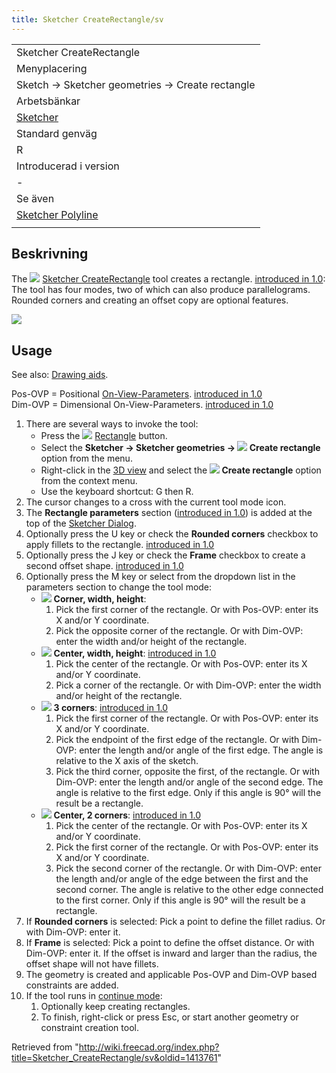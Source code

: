 ```yaml
---
title: Sketcher CreateRectangle/sv
---
```


|                                                                               |
| ----------------------------------------------------------------------------- |
| Sketcher CreateRectangle                                                      |
| Menyplacering                                                                 |
| Sketch → Sketcher geometries → Create rectangle                               |
| Arbetsbänkar                                                                  |
| [Sketcher](/Sketcher_Workbench/sv "Sketcher Workbench/sv")                    |
| Standard genväg                                                               |
| R                                                                             |
| Introducerad i version                                                        |
| -                                                                             |
| Se även                                                                       |
| [Sketcher Polyline](/Sketcher_CreatePolyline/sv "Sketcher CreatePolyline/sv") |
|                                                                               |

## Beskrivning

The ![](/images/Sketcher_CreateRectangle.svg) [Sketcher CreateRectangle](/Sketcher_CreateRectangle "Sketcher CreateRectangle") tool creates a rectangle. [introduced in 1.0](/Release_notes_1.0 "Release notes 1.0"): The tool has four modes, two of which can also produce parallelograms. Rounded corners and creating an offset copy are optional features.

![](/images/SketcherCreateRectangleExample.png)

## Usage

See also: [Drawing aids](/Sketcher_Workbench#Drawing_aids "Sketcher Workbench").

Pos-OVP = Positional [On-View-Parameters](/Sketcher_Preferences#General "Sketcher Preferences"). [introduced in 1.0](/Release_notes_1.0 "Release notes 1.0")  
Dim-OVP = Dimensional On-View-Parameters. [introduced in 1.0](/Release_notes_1.0 "Release notes 1.0")

1. There are several ways to invoke the tool:
   - Press the ![](/images/Sketcher_CreateRectangle.svg) [Rectangle](/Sketcher_CreateRectangle "Sketcher CreateRectangle") button.
   - Select the **Sketcher → Sketcher geometries → ![](/images/Sketcher_CreateRectangle.svg) Create rectangle** option from the menu.
   - Right-click in the [3D view](/3D_view "3D view") and select the **![](/images/Sketcher_CreateRectangle.svg) Create rectangle** option from the context menu.
   - Use the keyboard shortcut: G then R.
2. The cursor changes to a cross with the current tool mode icon.
3. The **Rectangle parameters** section ([introduced in 1.0](/Release_notes_1.0 "Release notes 1.0")) is added at the top of the [Sketcher Dialog](/Sketcher_Dialog "Sketcher Dialog").
4. Optionally press the U key or check the **Rounded corners** checkbox to apply fillets to the rectangle. [introduced in 1.0](/Release_notes_1.0 "Release notes 1.0")
5. Optionally press the J key or check the **Frame** checkbox to create a second offset shape. [introduced in 1.0](/Release_notes_1.0 "Release notes 1.0")
6. Optionally press the M key or select from the dropdown list in the parameters section to change the tool mode:
   - ![](/images/Sketcher_CreateRectangle.svg) **Corner, width, height**:
     1. Pick the first corner of the rectangle. Or with Pos-OVP: enter its X and/or Y coordinate.
     2. Pick the opposite corner of the rectangle. Or with Dim-OVP: enter the width and/or height of the rectangle.
   - ![](/images/Sketcher_CreateRectangle_Center.svg) **Center, width, height**: [introduced in 1.0](/Release_notes_1.0 "Release notes 1.0")
     1. Pick the center of the rectangle. Or with Pos-OVP: enter its X and/or Y coordinate.
     2. Pick a corner of the rectangle. Or with Dim-OVP: enter the width and/or height of the rectangle.
   - ![](/images/Sketcher_CreateRectangle3Points.svg) **3 corners**: [introduced in 1.0](/Release_notes_1.0 "Release notes 1.0")
     1. Pick the first corner of the rectangle. Or with Pos-OVP: enter its X and/or Y coordinate.
     2. Pick the endpoint of the first edge of the rectangle. Or with Dim-OVP: enter the length and/or angle of the first edge. The angle is relative to the X axis of the sketch.
     3. Pick the third corner, opposite the first, of the rectangle. Or with Dim-OVP: enter the length and/or angle of the second edge. The angle is relative to the first edge. Only if this angle is 90° will the result be a rectangle.
   - ![](/images/Sketcher_CreateRectangle3Points_Center.svg) **Center, 2 corners**: [introduced in 1.0](/Release_notes_1.0 "Release notes 1.0")
     1. Pick the center of the rectangle. Or with Pos-OVP: enter its X and/or Y coordinate.
     2. Pick the first corner of the rectangle. Or with Pos-OVP: enter its X and/or Y coordinate.
     3. Pick the second corner of the rectangle. Or with Dim-OVP: enter the length and/or angle of the edge between the first and the second corner. The angle is relative to the other edge connected to the first corner. Only if this angle is 90° will the result be a rectangle.
7. If **Rounded corners** is selected: Pick a point to define the fillet radius. Or with Dim-OVP: enter it.
8. If **Frame** is selected: Pick a point to define the offset distance. Or with Dim-OVP: enter it. If the offset is inward and larger than the radius, the offset shape will not have fillets.
9. The geometry is created and applicable Pos-OVP and Dim-OVP based constraints are added.
10. If the tool runs in [continue mode](/Sketcher_Workbench#Continue_modes "Sketcher Workbench"):
    1. Optionally keep creating rectangles.
    2. To finish, right-click or press Esc, or start another geometry or constraint creation tool.

Retrieved from "<http://wiki.freecad.org/index.php?title=Sketcher_CreateRectangle/sv&oldid=1413761>"
